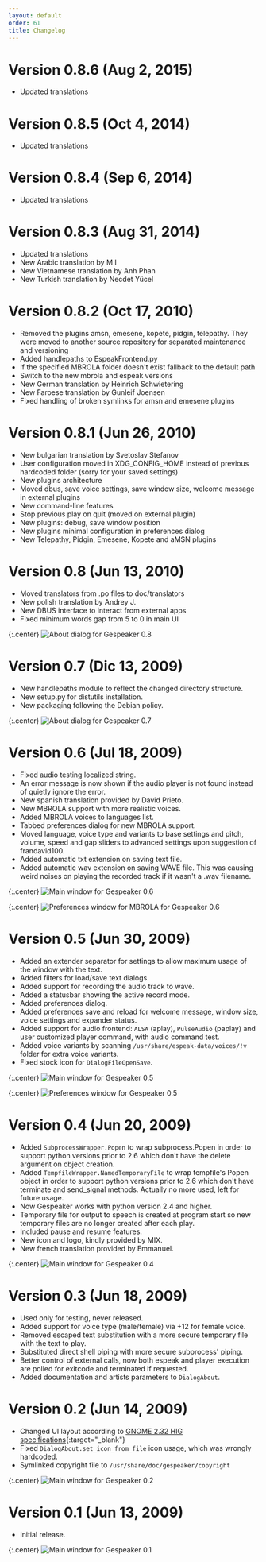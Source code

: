 ```yaml
---
layout: default
order: 61
title: Changelog
---
```

# Version 0.8.6 (Aug 2, 2015)

* Updated translations

# Version 0.8.5 (Oct 4, 2014)

* Updated translations

# Version 0.8.4 (Sep 6, 2014)

* Updated translations

# Version 0.8.3 (Aug 31, 2014)

* Updated translations
* New Arabic translation by M I
* New Vietnamese translation by Anh Phan
* New Turkish translation by Necdet Yücel

# Version 0.8.2 (Oct 17, 2010)

* Removed the plugins amsn, emesene, kopete, pidgin, telepathy.
  They were moved to another source repository for separated maintenance and
  versioning
* Added handlepaths to EspeakFrontend.py
* If the specified MBROLA folder doesn't exist fallback to the default path
* Switch to the new mbrola and espeak versions
* New German translation by Heinrich Schwietering
* New Faroese translation by Gunleif Joensen
* Fixed handling of broken symlinks for amsn and emesene plugins

# Version 0.8.1 (Jun 26, 2010)

* New bulgarian translation by Svetoslav Stefanov
* User configuration moved in XDG_CONFIG_HOME instead of previous hardcoded
  folder (sorry for your saved settings)
* New plugins architecture
* Moved dbus, save voice settings, save window size, welcome message in external
  plugins
* New command-line features
* Stop previous play on quit (moved on external plugin)
* New plugins: debug, save window position
* New plugins minimal configuration in preferences dialog
* New Telepathy, Pidgin, Emesene, Kopete and aMSN plugins

# Version 0.8 (Jun 13, 2010)

* Moved translators from .po files to doc/translators
* New polish translation by Andrey J.
* New DBUS interface to interact from external apps
* Fixed minimum words gap from 5 to 0 in main UI

{:.center}
![About dialog for Gespeaker 0.8](/resources/gespeaker/archive/0.8/english/about.png)

# Version 0.7 (Dic 13, 2009)

* New handlepaths module to reflect the changed directory structure.
* New setup.py for distutils installation.
* New packaging following the Debian policy.

{:.center}
![About dialog for Gespeaker 0.7](/resources/gespeaker/archive/0.7/english/about.png)

# Version 0.6 (Jul 18, 2009)

* Fixed audio testing localized string.
* An error message is now shown if the audio player is not found instead of
  quietly ignore the error.
* New spanish translation provided by David Prieto.
* New MBROLA support with more realistic voices.
* Added MBROLA voices to languages list.
* Tabbed preferences dialog for new MBROLA support.
* Moved language, voice type and variants to base settings and pitch, volume,
  speed and gap sliders to advanced settings upon suggestion of frandavid100.
* Added automatic txt extension on saving text file.
* Added automatic wav extension on saving WAVE file. 
  This was causing weird noises on playing the recorded track if it wasn't a
  .wav filename.

{:.center}
![Main window for Gespeaker 0.6](/resources/gespeaker/archive/0.6/english/main.jpg)

{:.center}
![Preferences window for MBROLA for Gespeaker 0.6](/resources/gespeaker/archive/0.6/english/mbrola.jpg)

# Version 0.5 (Jun 30, 2009)

* Added an extender separator for settings to allow maximum usage of the window
  with the text.
* Added filters for load/save text dialogs.
* Added support for recording the audio track to wave.
* Added a statusbar showing the active record mode.
* Added preferences dialog.
* Added preferences save and reload for welcome message, window size, voice
  settings and expander status.
* Added support for audio frontend: ```ALSA``` (aplay), ```PulseAudio```
  (paplay) and user customized player command, with audio command test.
* Added voice variants by scanning ```/usr/share/espeak-data/voices/!v```
  folder for extra voice variants.
* Fixed stock icon for ```DialogFileOpenSave```.

{:.center}
![Main window for Gespeaker 0.5](/resources/gespeaker/archive/0.5/english/main.png)

{:.center}
![Preferences window for Gespeaker 0.5](/resources/gespeaker/archive/0.5/english/preferences.png)

# Version 0.4 (Jun 20, 2009)

* Added ```SubprocessWrapper.Popen``` to wrap subprocess.Popen in order to
  support python versions prior to 2.6 which don't have the delete argument on
  object creation.
* Added ```TempfileWrapper.NamedTemporaryFile``` to wrap tempfile's Popen
  object in order to support python versions prior to 2.6 which don't have
  terminate and send_signal methods.
  Actually no more used, left for future usage.
* Now Gespeaker works with python version 2.4 and higher.
* Temporary file for output to speech is created at program start so new
  temporary files are no longer created after each play.
* Included pause and resume features.
* New icon and logo, kindly provided by MIX.
* New french translation provided by Emmanuel.

{:.center}
![Main window for Gespeaker 0.4](/resources/gespeaker/archive/0.4/english/main.png)

# Version 0.3 (Jun 18, 2009)

* Used only for testing, never released.
* Added support for voice type (male/female) via +12 for female voice.
* Removed escaped text substitution with a more secure temporary file with the
  text to play.
* Substituted direct shell piping with more secure subprocess' piping.
* Better control of external calls, now both espeak and player execution are
  polled for exitcode and terminated if requested.
* Added documentation and artists parameters to ```DialogAbout```.

# Version 0.2 (Jun 14, 2009)

* Changed UI layout according to
  [GNOME 2.32 HIG specifications][GNOME HIG specifications]{:target="_blank"}
* Fixed ```DialogAbout.set_icon_from_file``` icon usage, which was wrongly
  hardcoded.
* Symlinked copyright file to ```/usr/share/doc/gespeaker/copyright```

{:.center}
![Main window for Gespeaker 0.2](/resources/gespeaker/archive/0.2/english/main.png)

# Version 0.1 (Jun 13, 2009)

* Initial release.

{:.center}
![Main window for Gespeaker 0.1](/resources/gespeaker/archive/0.1/english/main.jpg)

[GNOME HIG specifications]: https://developer.gnome.org/hig-book/2.32/design-window.html.en